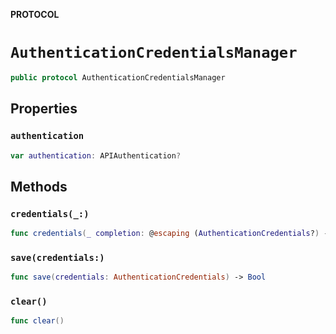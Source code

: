 **PROTOCOL**

# `AuthenticationCredentialsManager`

```swift
public protocol AuthenticationCredentialsManager
```

## Properties
### `authentication`

```swift
var authentication: APIAuthentication?
```

## Methods
### `credentials(_:)`

```swift
func credentials(_ completion: @escaping (AuthenticationCredentials?) -> Void)
```

### `save(credentials:)`

```swift
func save(credentials: AuthenticationCredentials) -> Bool
```

### `clear()`

```swift
func clear()
```
